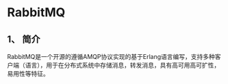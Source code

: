 # RabbitMQ

## 1、 简介

RabbitMQ是一个开源的遵循AMQP协议实现的基于Erlang语言编写，支持多种客户端（语言），用于在分布式系统中存储消息，转发消息，具有高可用高可扩性，易用性等特征。

